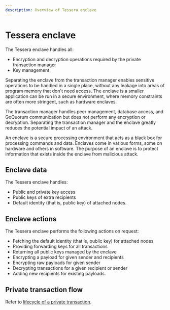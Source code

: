 ```yaml
---
description: Overview of Tessera enclave
---
```


# Tessera enclave

The Tessera enclave handles all:

* Encryption and decryption operations required by the private transaction manager
* Key management.

Separating the enclave from the transaction manager enables sensitive operations to be handled in a
single place, without any leakage into areas of program memory that don't need access. 
The enclave is a smaller application can be run in a secure environment, where memory constraints are
often more stringent, such as hardware enclaves.

The transaction manager handles peer management, database access, and GoQuorum communication but does
not perform any encryption or decryption. Separating the transaction manager and the enclave greatly
reduces the potential impact of an attack.

An enclave is a secure processing environment that acts as a black box for processing commands and data.
Enclaves come in various forms, some on hardware and others in software. The purpose of an enclave
is to protect information that exists inside the enclave from malicious attack.

## Enclave data

The Tessera enclave handles:

- Public and private key access
- Public keys of extra recipients
- Default identity (that is, public key) of attached nodes. 

## Enclave actions 

The Tessera enclave performs the following actions on request:

- Fetching the default identity (that is, public key) for attached nodes 
- Providing forwarding keys for all transactions
- Returning all public keys managed by the enclave
- Encrypting a payload for given sender and recipients
- Encrypting raw payloads for given sender
- Decrypting transactions for a given recipient or sender
- Adding new recipients for existing payloads. 

## Private transaction flow 

Refer to [lifecycle of a private transaction](https://docs.goquorum.consensys.net/Concepts/Privacy/PrivateTransactionLifecycle/).
